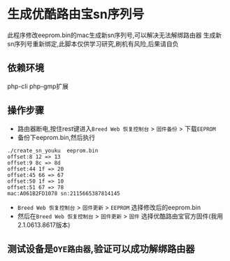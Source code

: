 # 生成优酷路由宝sn序列号
此程序修改eeprom.bin的mac生成新sn序列号,可以解决无法解绑路由器
生成新sn序列号重新绑定,此脚本仅供学习研究,刷机有风险,后果请自负

## 依赖环境
php-cli
php-gmp扩展

## 操作步骤
* 路由器断电,按住rest键进入`Breed Web 恢复控制台` > `固件备份` > 下载`EEPROM`
* 备份下eeprom.bin,然后执行

```Base
./create_sn_youku  eeprom.bin
offset:8 12 => 13
offset:9 8c => 8d
offset:44 1f => 20
offset:45 66 => 67
offset:50 1f => 10
offset:51 67 => 78
mac:A061B2FD1078 sn:2115665387814145
```
    
    
* `Breed Web 恢复控制台` > `固件更新` > `EEPROM` 选择修改后的eeprom.bin
* 然后在`Breed Web 恢复控制台` > `固件更新` > `固件` 选择优酷路由宝官方固件(我用2.1.0613.8617版本)

## 测试设备是`OYE路由器`,验证可以成功解绑路由器

